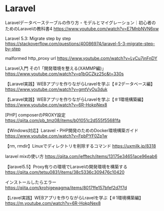 # Laravel
Laravelデータベーステーブルの作り方・モデルとマイグレーション｜初心者のためのLaravelの教科書4
https://www.youtube.com/watch?v=E7MnbNVN6xw

Laravel 5.3: Migrate step by step
https://stackoverflow.com/questions/40086974/laravel-5-3-migrate-step-by-step

malformed http_proxy url
https://www.youtube.com/watch?v=LyCu7jnFnDY

Laravel入門 その1「開発環境を整える(XAMMP編)」 
https://www.youtube.com/watch?v=p1bGCZkz25c&t=330s

【Laravel実践】WEBアプリを作りながらLravelを学ぶ【＃2データベース編】
https://www.youtube.com/watch?v=gmtVyOu3duk

【Laravel実践】WEBアプリを作りながらLravelを学ぶ【＃1環境構築編】
https://www.youtube.com/watch?v=6R-HokpNex8


[PHP] composerのPROXY設定
https://qiita.com/pb_tmz08/items/b01051c2d555f55681fa

【Windows対応】Laravel・PHP開発のためのDocker環境構築ガイド
https://www.youtube.com/watch?v=FpbPYF0Zp1w

【rm, rmdir】Linuxでディレクトリを削除するコマンド
https://uxmilk.jp/8318

laravel mixの使い方
https://qiita.com/jefftech/items/13175e34651ace96eab6

【laravel5.5】Proxy有りの環境でLaravelの開発環境を構築する
https://qiita.com/tetsu0831/items/38c5336c309476c10420

インストールしたらエラー
https://qiita.com/krohigewagma/items/8017ffe157bfef2d7f7d

【Lravel実践】WEBアプリを作りながらLravelを学ぶ【＃1環境構築編】
https://m.youtube.com/watch?v=6R-HokpNex8
